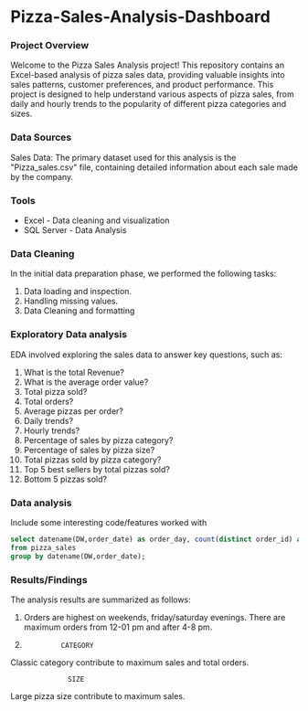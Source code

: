# Pizza-Sales-Analysis-Dashboard

### Project Overview

Welcome to the Pizza Sales Analysis project! This repository contains an Excel-based analysis of pizza sales data, providing valuable insights into sales patterns, customer preferences, and product performance. This project is designed to help understand various aspects of pizza sales, from daily and hourly trends to the popularity of different pizza categories and sizes.

### Data Sources

Sales Data: The primary dataset used for this analysis is the "Pizza_sales.csv" file, containing detailed information about each sale made by the company.

### Tools

 - Excel - Data cleaning and visualization
 - SQL Server - Data Analysis

### Data Cleaning

In the initial data preparation phase, we performed the following tasks:
1. Data loading and inspection.
2. Handling missing values.
3. Data Cleaning and formatting

### Exploratory Data analysis

EDA involved exploring the sales data to answer key questions, such as:
1. What is the total Revenue?
2. What is the average order value?
3. Total pizza sold?
4. Total orders?
5. Average pizzas per order?
6. Daily trends?
7. Hourly trends?
8. Percentage of sales by pizza category?
9. Percentage of sales by pizza size?
10. Total pizzas sold by pizza category?
11. Top 5 best sellers by total pizzas sold?
12. Bottom 5 pizzas sold?

### Data analysis

Include some interesting code/features worked with

```sql
select datename(DW,order_date) as order_day, count(distinct order_id) as total_orders
from pizza_sales
group by datename(DW,order_date);
```
### Results/Findings

The analysis results are summarized as follows:
1. Orders are highest on weekends, friday/saturday evenings. There are maximum orders from 12-01 pm  and after 4-8 pm.
2.              CATEGORY
 Classic category contribute
 to maximum sales and total 
               orders.

                  SIZE
 Large pizza size contribute to  maximum sales.

   







